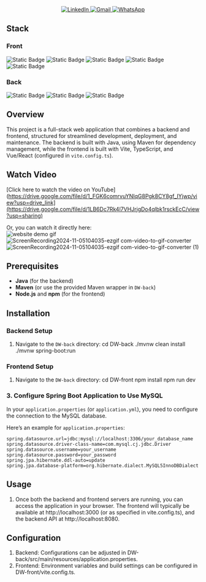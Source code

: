<p align="center">
  <a href="https://www.linkedin.com/in/liuchen27/">
    <img src="https://img.shields.io/badge/linkedin-%230077B5?style=for-the-badge&logo=linkedin" alt="LinkedIn">
  </a>
  <a href="mailto:liu.chenbusiness@gmail.com">
    <img src="https://img.shields.io/badge/Gmail-D14836?style=for-the-badge&logo=gmail&logoColor=white" alt="Gmail">
  </a>
  <a href="https://wa.me/491772289641">
    <img src="https://img.shields.io/badge/WhatsApp-25D366?style=for-the-badge&logo=whatsapp&logoColor=white" alt="WhatsApp">
  </a>
</p>

## Stack
### Front
   ![Static Badge](https://img.shields.io/badge/Made_with-typescript-orange?style=for-the-badge&logo=typescript&logoColor=transparent)
   ![Static Badge](https://img.shields.io/badge/Made_with-React-orange?style=for-the-badge&logo=react)
   ![Static Badge](https://img.shields.io/badge/Made_with-formik-orange?style=for-the-badge&logo=formik&logoColor=transparent)
   ![Static Badge](https://img.shields.io/badge/Made_with-ant_design-orange?style=for-the-badge&logo=antdesign&logoColor=transparent)
   ![Static Badge](https://img.shields.io/badge/made_with-vite-orange?style=for-the-badge&logo=vite&logoColor=white)


### Back
   ![Static Badge](https://img.shields.io/badge/made_with-spring-orange?style=for-the-badge&logo=spring)
   ![Static Badge](https://img.shields.io/badge/made_with-apache_maven-orange?style=for-the-badge&logo=apachemaven)
   ![Static Badge](https://img.shields.io/badge/made_with-mysql-orange?style=for-the-badge&logo=mysql&logoColor=white)


## Overview
This project is a full-stack web application that combines a backend and frontend, structured for streamlined development, deployment, and maintenance. The backend is built with Java, using Maven for dependency management, while the frontend is built with Vite, TypeScript, and Vue/React (configured in `vite.config.ts`).

## Watch Video
[Click here to watch the video on YouTube](https://drive.google.com/file/d/1_FGK6comrvuYNIqG8Pgk8CY8gf_IYjwp/view?usp=drive_link](https://drive.google.com/file/d/1LB6Dc7Rk4l7VHJrjgDo4qlbk1rsckEcC/view?usp=sharing)

Or, you can watch it directly here:<br>
![website demo gif](https://github.com/user-attachments/assets/a91b0b1b-0a30-4498-a07c-5f8c98dc528f)<br>
![ScreenRecording2024-11-05104035-ezgif com-video-to-gif-converter](https://github.com/user-attachments/assets/2aa9ea49-5394-47c4-8088-1f636b07043c)<br>
![ScreenRecording2024-11-05104035-ezgif com-video-to-gif-converter (1)](https://github.com/user-attachments/assets/fc8c2d66-f4a4-4d8d-a533-a97c4dfcbb66)<br>


## Prerequisites
- **Java** (for the backend)
- **Maven** (or use the provided Maven wrapper in `DW-back`)
- **Node.js** and **npm** (for the frontend)

## Installation

### Backend Setup
1. Navigate to the `DW-back` directory:
   cd DW-back
   ./mvnw clean install
   ./mvnw spring-boot:run

### Frontend Setup
1. Navigate to the `DW-back` directory:
   cd DW-front
   npm install
   npm run dev

### 3. Configure Spring Boot Application to Use MySQL

In your `application.properties` (or `application.yml`), you need to configure the connection to the MySQL database.

Here’s an example for `application.properties`:

```properties
spring.datasource.url=jdbc:mysql://localhost:3306/your_database_name
spring.datasource.driver-class-name=com.mysql.cj.jdbc.Driver
spring.datasource.username=your_username
spring.datasource.password=your_password
spring.jpa.hibernate.ddl-auto=update
spring.jpa.database-platform=org.hibernate.dialect.MySQL5InnoDBDialect
```


## Usage
1. Once both the backend and frontend servers are running, you can access the application in your browser. The frontend will typically be available at http://localhost:3000 (or as specified in vite.config.ts), and the backend API at http://localhost:8080.

## Configuration
1. Backend: Configurations can be adjusted in DW-back/src/main/resources/application.properties.
2. Frontend: Environment variables and build settings can be configured in DW-front/vite.config.ts.
